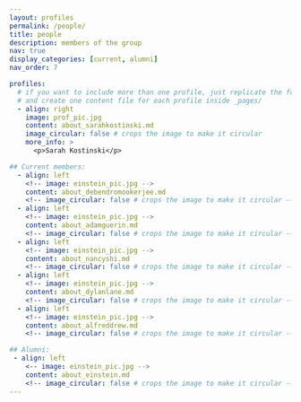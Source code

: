 ```yaml
---
layout: profiles
permalink: /people/
title: people
description: members of the group
nav: true
display_categories: [current, alumni]
nav_order: 7

profiles:
  # if you want to include more than one profile, just replicate the following block
  # and create one content file for each profile inside _pages/
  - align: right
    image: prof_pic.jpg
    content: about_sarahkostinski.md
    image_circular: false # crops the image to make it circular
    more_info: >
      <p>Sarah Kostinski</p>

## Current members:
  - align: left
    <!-- image: einstein_pic.jpg -->
    content: about_debendromookerjee.md
    <!-- image_circular: false # crops the image to make it circular -->
  - align: left
    <!-- image: einstein_pic.jpg -->
    content: about_adamguerin.md
    <!-- image_circular: false # crops the image to make it circular -->
  - align: left
    <!-- image: einstein_pic.jpg -->
    content: about_nancyshi.md
    <!-- image_circular: false # crops the image to make it circular -->
  - align: left
    <!-- image: einstein_pic.jpg -->
    content: about_dylanlane.md
    <!-- image_circular: false # crops the image to make it circular -->
  - align: left
    <!-- image: einstein_pic.jpg -->
    content: about_alfreddrew.md
    <!-- image_circular: false # crops the image to make it circular -->

## Alumni:
 - align: left
    <-- image: einstein_pic.jpg -->
    content: about_einstein.md
    <!-- image_circular: false # crops the image to make it circular -->
---
```

